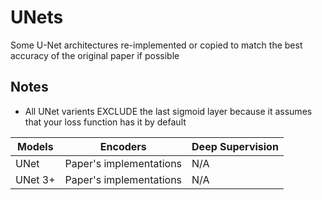 # UNets
Some U-Net architectures re-implemented or copied to match the best accuracy of the original paper if possible



## Notes
- All UNet varients EXCLUDE the last sigmoid layer because it assumes that your loss function has it by default

| Models  | Encoders                        | Deep Supervision |
|---------|---------------------------------|------------------|
| UNet    | Paper's implementations         | N/A              |
| UNet 3+ | Paper's implementations         | N/A              |

